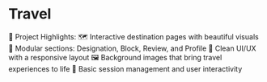 # Travel
🔹 Project Highlights:  🗺️ Interactive destination pages with beautiful visuals  🧩 Modular sections: Designation, Block, Review, and Profile  🎨 Clean UI/UX with a responsive layout  🖼️ Background images that bring travel experiences to life  🔐 Basic session management and user interactivity
